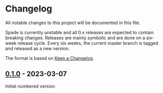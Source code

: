 # Changelog

All notable changes to this project will be documented in this file.

Spade is currently unstable and all 0.x releases are expected to contain
breaking changes. Releases are mainly symbolic and are done on a six-week
release cycle. Every six weeks, the current master branch is tagged and
released as a new version.

The format is based on [Keep a Changelog](https://keepachangelog.com/en/1.0.0/).



## [0.1.0] - 2023-03-07

Initial numbered version


[Unreleased]: https://gitlab.com/surfer-project/surfer/-/compare/v0.1.0...master
[0.1.0]: https://gitlab.com/surfer-project/surfer/-/tree/v0.1.0
